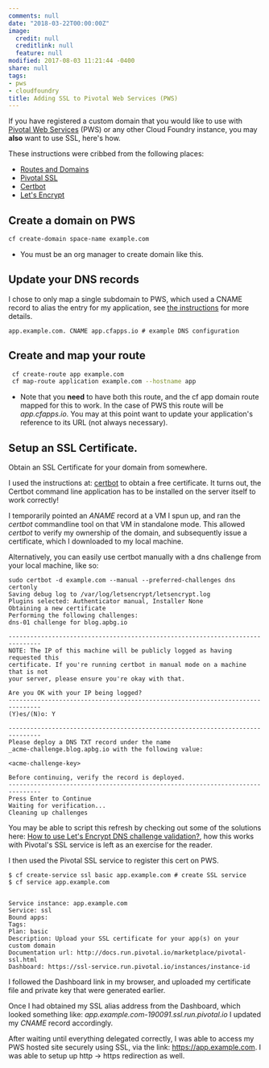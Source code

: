 ```yaml
---
comments: null
date: "2018-03-22T00:00:00Z"
image:
  credit: null
  creditlink: null
  feature: null
modified: 2017-08-03 11:21:44 -0400
share: null
tags:
- pws
- cloudfoundry
title: Adding SSL to Pivotal Web Services (PWS)
---
```

If you have registered a custom domain that you would like to use with [Pivotal Web Services](https://run.pivotal.io/) (PWS) or any other Cloud Foundry instance, you may **also** want to use SSL, here's how.
 <!--more-->
These instructions were cribbed from the following places:

* [Routes and Domains](https://docs.run.pivotal.io/devguide/deploy-apps/routes-domains.html)
* [Pivotal SSL](https://docs.run.pivotal.io/marketplace/pivotal-ssl.html)
* [Certbot](https://certbot.eff.org/)
* [Let's Encrypt](https://letsencrypt.org/)

## Create a domain on PWS

```bash
cf create-domain space-name example.com
```
* You must be an org manager to create domain like this.

## Update your DNS records

I chose to only map a single subdomain to PWS, which used a CNAME record to alias the entry for my application, see [the instructions](https://docs.run.pivotal.io/devguide/deploy-apps/routes-domains.html) for more details.

```
app.example.com. CNAME app.cfapps.io # example DNS configuration
```

## Create and map your route

```bash
 cf create-route app example.com
 cf map-route application example.com --hostname app
 ```
 * Note that you **need** to have both this route, and the cf app domain route mapped for this to work. In the case of PWS this route will be *app.cfapps.io*. You may at this point want to update your application's reference to its URL (not always necessary).

## Setup an SSL Certificate.

Obtain an SSL Certificate for your domain from somewhere. 

I used the instructions at: [certbot](https://certbot.eff.org/) to obtain a free certificate. It turns out, the Certbot command line application has to be installed on the server itself to work correctly!

I temporarily pointed an *ANAME* record at a VM I spun up, and ran the *certbot* commandline tool on that VM in standalone mode. This allowed *certbot* to verify my ownership of the domain, and subsequently issue a certificate, which I downloaded to my local machine.

Alternatively, you can easily use certbot manually with a dns challenge from your local machine, like so:

```
sudo certbot -d example.com --manual --preferred-challenges dns certonly
Saving debug log to /var/log/letsencrypt/letsencrypt.log
Plugins selected: Authenticator manual, Installer None
Obtaining a new certificate
Performing the following challenges:
dns-01 challenge for blog.apbg.io

-------------------------------------------------------------------------------
NOTE: The IP of this machine will be publicly logged as having requested this
certificate. If you're running certbot in manual mode on a machine that is not
your server, please ensure you're okay with that.

Are you OK with your IP being logged?
-------------------------------------------------------------------------------
(Y)es/(N)o: Y

-------------------------------------------------------------------------------
Please deploy a DNS TXT record under the name
_acme-challenge.blog.apbg.io with the following value:

<acme-challenge-key>

Before continuing, verify the record is deployed.
-------------------------------------------------------------------------------
Press Enter to Continue
Waiting for verification...
Cleaning up challenges
```

You may be able to script this refresh by checking out some of the solutions here: [How to use Let's Encrypt DNS challenge validation?](https://serverfault.com/questions/750902/how-to-use-lets-encrypt-dns-challenge-validation), how this works with Pivotal's SSL service is left as an exercise for the reader.

I then used the Pivotal SSL service to register this cert on PWS.

```
$ cf create-service ssl basic app.example.com # create SSL service
$ cf service app.example.com


Service instance: app.example.com
Service: ssl
Bound apps:
Tags:
Plan: basic
Description: Upload your SSL certificate for your app(s) on your custom domain
Documentation url: http://docs.run.pivotal.io/marketplace/pivotal-ssl.html
Dashboard: https://ssl-service.run.pivotal.io/instances/instance-id
```

I followed the Dashboard link in my browser, and uploaded my certificate file and private key that were generated earlier.

Once I had obtained my SSL alias address from the Dashboard, which looked something like: *app.example.com-190091.ssl.run.pivotal.io* I updated my *CNAME* record accordingly.

After waiting until everything delegated correctly, I was able to access my PWS hosted site securely using SSL, via the link: https://app.example.com. I was able to setup up http -> https redirection as well.
